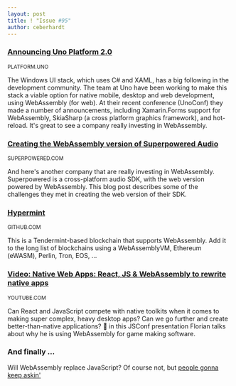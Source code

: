 ```yaml
---
layout: post
title: ! "Issue #95"
author: ceberhardt
---
```


### [Announcing Uno Platform 2.0](https://platform.uno/announcing-uno-platform-2-0/)

<small>PLATFORM.UNO</small>

The Windows UI stack, which uses C# and XAML, has a big following in the development community. The team at Uno have been working to make this stack a viable option for native mobile, desktop and web development, using WebAssembly (for web). At their recent conference (UnoConf) they made a number of announcements, including Xamarin.Forms support for WebAssembly, SkiaSharp (a cross platform graphics framework), and hot-reload. It's great to see a company really investing in WebAssembly.

### [Creating the WebAssembly version of Superpowered Audio](https://superpowered.com/web-assembly-audio-javascript-web-audio)

<small>SUPERPOWERED.COM</small>

And here's another company that are really investing in WebAssembly. Superpowered is a cross-platform audio SDK, with the web version powered by WebAssembly. This blog post describes some of the challenges they met in creating the web version of their SDK.

### [Hypermint](https://github.com/bluele/hypermint)

<small>GITHUB.COM</small>

This is a Tendermint-based blockchain that supports WebAssembly. Add it to the long list of blockchains using a WebAssemblyVM, Ethereum (eWASM), Perlin, Tron, EOS, ...

### [Video: Native Web Apps: React, JS & WebAssembly to rewrite native apps](https://www.youtube.com/watch?v=lttAKhlKuyM)

<small>YOUTUBE.COM</small>

Can React and JavaScript compete with native toolkits when it comes to making super complex, heavy desktop apps? Can we go further and create better-than-native applications? 🤔 in this JSConf presentation Florian talks about why he is using WebAssembly for game making software.

### And finally ...

Will WebAssembly replace JavaScript? Of course not, but [people gonna keep askin'](https://datafloq.com/read/competitor-siblings-webassembly-replace-javascript/6821)
